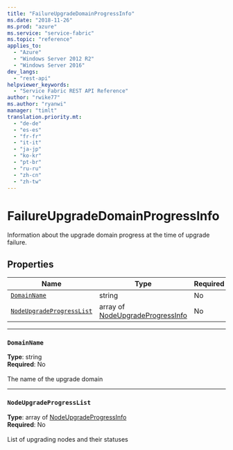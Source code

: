 ```yaml
---
title: "FailureUpgradeDomainProgressInfo"
ms.date: "2018-11-26"
ms.prod: "azure"
ms.service: "service-fabric"
ms.topic: "reference"
applies_to: 
  - "Azure"
  - "Windows Server 2012 R2"
  - "Windows Server 2016"
dev_langs: 
  - "rest-api"
helpviewer_keywords: 
  - "Service Fabric REST API Reference"
author: "rwike77"
ms.author: "ryanwi"
manager: "timlt"
translation.priority.mt: 
  - "de-de"
  - "es-es"
  - "fr-fr"
  - "it-it"
  - "ja-jp"
  - "ko-kr"
  - "pt-br"
  - "ru-ru"
  - "zh-cn"
  - "zh-tw"
---
```

# FailureUpgradeDomainProgressInfo

Information about the upgrade domain progress at the time of upgrade failure.

## Properties
| Name | Type | Required |
| --- | --- | --- |
| [`DomainName`](#domainname) | string | No |
| [`NodeUpgradeProgressList`](#nodeupgradeprogresslist) | array of [NodeUpgradeProgressInfo](sfclient-v64-model-nodeupgradeprogressinfo.md) | No |

____
### `DomainName`
__Type__: string <br/>
__Required__: No<br/>
<br/>
The name of the upgrade domain

____
### `NodeUpgradeProgressList`
__Type__: array of [NodeUpgradeProgressInfo](sfclient-v64-model-nodeupgradeprogressinfo.md) <br/>
__Required__: No<br/>
<br/>
List of upgrading nodes and their statuses
